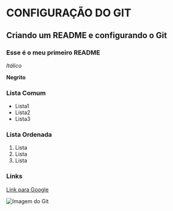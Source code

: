 # CONFIGURAÇÃO DO GIT
## Criando um README e configurando o Git

### Esse é o meu primeiro README

*Itálico*

**Negrito**

### Lista Comum
- Lista1
- Lista2
- Lista3

### Lista Ordenada
1) Lista
2) Lista
3) Lista

### Links
[Link para Google](https://www.google.com)

![Imagem do Git](https://miro.medium.com/v2/resize:fit:4800/format:webp/1*JkL48caP3li1k9TBXoEDBg.png)